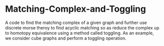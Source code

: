 # Matching-Complex-and-Toggling
A code to find the matching complex of a given graph and further use discrete morse theroy to find acyclic matching so as reduce the complex up to homotopy equivalence using a method called toggling. As an example, we consider cube graphs and perform a toggling operation.
